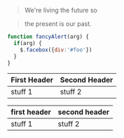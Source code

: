 > We're living the future so

> the present is our past.

```javascript
function fancyAlert(arg) {
  if(arg) {
    $.facebox({div:'#foo'})
  }
}
```

First Header | Second Header
------------ | -------------
stuff 1 | stuff 2

first header | second header
--|--
stuff 1 | stuff 2
